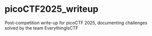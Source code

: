 # picoCTF2025_writeup
Post-competition write-up for picoCTF 2025, documenting challenges solved by the team EverythingIsCTF
